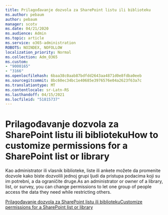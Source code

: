 ```yaml
---
title: Prilagođavanje dozvola za SharePoint listu ili biblioteku
ms.author: pebaum
author: pebaum
manager: scotv
ms.date: 04/21/2020
ms.audience: Admin
ms.topic: article
ms.service: o365-administration
ROBOTS: NOINDEX, NOFOLLOW
localization_priority: Normal
ms.collection: Adm_O365
ms.custom:
- "9000165"
- "3166"
ms.openlocfilehash: 6baa38c0aab87bdfdd2643aa4871d0e8fdba0eeb
ms.sourcegitcommit: 8bc60ec34bc1e40685e3976576e04a2623f63a7c
ms.translationtype: MT
ms.contentlocale: sr-Latn-RS
ms.lasthandoff: 04/15/2021
ms.locfileid: "51815737"
---
```

# <a name="how-to-customize-permissions-for-a-sharepoint-list-or-library"></a><span data-ttu-id="165ad-102">Prilagođavanje dozvola za SharePoint listu ili biblioteku</span><span class="sxs-lookup"><span data-stu-id="165ad-102">How to customize permissions for a SharePoint list or library</span></span>

<span data-ttu-id="165ad-103">Kao administrator ili vlasnik biblioteke, liste ili ankete možete da promenite dozvole kako biste dozvolili jednoj grupi ljudi da pristupa podacima koji su im potrebni, a da ograničite druge.</span><span class="sxs-lookup"><span data-stu-id="165ad-103">As an administrator or owner of a library, list, or survey, you can change permissions to let one group of people access the data they need while restricting others.</span></span>

[<span data-ttu-id="165ad-104">Prilagođavanje dozvola za SharePoint listu ili biblioteku</span><span class="sxs-lookup"><span data-stu-id="165ad-104">Customize permissions for a SharePoint list or library</span></span>](https://support.office.com/article/customize-permissions-for-a-sharepoint-list-or-library-02d770f3-59eb-4910-a608-5f84cc297782)